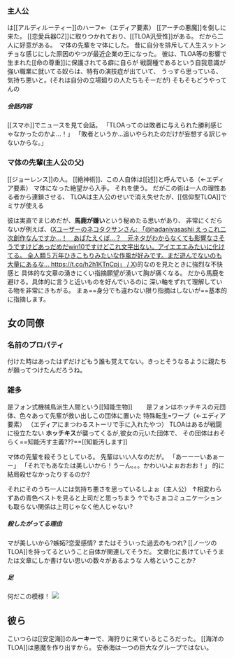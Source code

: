 ### 主人公
は[[アルディルーティー]]のハーフ←（エディア要素）
[[アーチの悪魔]]を倒しに来た。
[[恋愛兵器CZ]]に取りつかれており、[[TLOA汎受性]]がある。
だから二人に好意がある。　マ体の先輩をマ体にした。
昔に自分を排斥して人生スットンチョな感じにした原因のやつが最近企業の王になった。
彼は、TLOA等の影響で生まれた[[命の尊重]]に保護されてる癖に自らが
戦闘種であるという自我意識が強い職業に就いてる奴らは、特有の演技症が出ていて、
うっすら思っている、気持ち悪いと。(それは自分の立場廻りの人たちもそーだが)
そもそもどうやってんの
##### 会話内容
[[スマホ]]でニュースを見て会話。
「TLOAってのは敗者に与えられた勝利感じゃなかったのかよ…！」
「敗者というか…追いやられたのだけが妄想する訳じゃないからな。」
### マ体の先輩(主人公の父)
[[ジョーレンス]]の人。
[[絶神術]]、この人自体は[[述]]と呼んでいる（←エディア要素）
マ体になった絶望から入手。
それを使う。
だがこの術は一人の理性ある者から連鎖させる、
TLOAは主人公のせいで消え失せたが、[[信仰型TLOA]]でミサが使える

彼は実直でまじめだが、**馬鹿が嫌い**という秘めたる思いがあり、
非常にくだらないが例えば、([Xユーザーのネコタクサンさん: 「@hadaniyasashii えっこれ二次創作なんですか…！　あばたえくぼ…？　元ネタがわからなくても影響なさそうですけどあっだめだwin10ですけどこれ文字出ない。アイエエエみたいに化けてる。 全人類５万年ひきこもりみたいな作風が好みです。まだ遊んでないのも大量にあるな… https://t.co/h2h1KTnCpj」 / X](https://x.com/nekotakusan/status/882992149964275713))的なのを見たときに強烈な不快感と
具体的な文章の湧きにくい指摘願望が湧いて胸が痛くなる。
だから馬鹿を避ける。具体的に言うと近いものを好んでいるのに
深い軸をずれて理解している物を非常にきもがる。
まぁ==身分でも違わない限り指摘はしないが==基本的に指摘します。


## 女の同僚
### 名前のプロパティ
付けた時はあったはずだけどもう誰も覚えてない。きっとそうなるように親たちが願ってつけたんだろうね。
### 雑多
是フォン式機械鳥派生人間という[[知能生物]]　　
是フォンはホッチキスの元団体、色々あって先輩が救い出しこの団体に置いた
特殊転生=ワープ（←エディア要素）
（エディアにまつわるストーリで手に入れたやつ）
TLOAはあるが戦闘に役立たない
**ホッチキス**が襲ってくるが,彼女の元いた団体で、
その団体はおそらく==知能汚す主義???==[[知能汚します]]

マ体の先輩を殺そうとしている。
先輩はいい人なのだが。
「あーーーいあぁーー」
「それでもあなたは美しいから！うーん。。。かわいいよぉおおお！」
的に結局殺せなかったりするのか?

それにそのうち一人には気持ち悪さを思っているしよぉ（主人公）
↑相変わらずあの青色ベストを見ると上司だと思っちまう
↑でもさぁコミュニケーションも取らない関係は上司じゃなく他人じゃない?

##### 殺したがってる理由
マが美しいから?嫉妬?恋愛感情?
またはそういった過去のもつれ?
[[ノーツのTLOA]]を持ってるということ自体が関連してそうだ。
文章化に長けていそうまたは文章にしか書けない思いの数々があるような
人格ということか?
##### 足
何だこの模様！
![](https://x.com/Jleryxa/status/1839023551950516393)



## 彼ら
こいつらは[[安定海]]の**ルーキー**で、海狩りに来ているところだった。
[[海洋のTLOA]]は悪魔を作り出すから。
安泰海は一つの巨大なグループではない。

